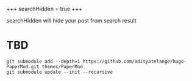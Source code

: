 +++
searchHidden = true
+++

searchHidden will hide your post from search result

# TBD
```
git submodule add --depth=1 https://github.com/adityatelange/hugo-PaperMod.git themes/PaperMod
git submodule update --init --recursive
```